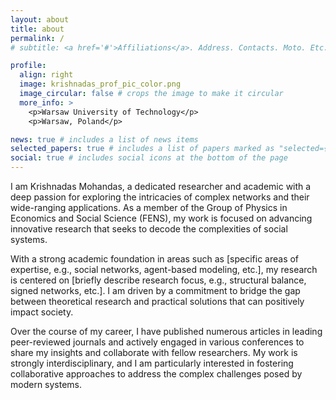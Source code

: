 ```yaml
---
layout: about
title: about
permalink: /
# subtitle: <a href='#'>Affiliations</a>. Address. Contacts. Moto. Etc.

profile:
  align: right
  image: krishnadas_prof_pic_color.png
  image_circular: false # crops the image to make it circular
  more_info: >
    <p>Warsaw University of Technology</p>
    <p>Warsaw, Poland</p>

news: true # includes a list of news items
selected_papers: true # includes a list of papers marked as "selected={true}"
social: true # includes social icons at the bottom of the page
---
```



I am Krishnadas Mohandas, a dedicated researcher and academic with a deep passion for exploring the intricacies of complex networks and their wide-ranging applications. As a member of the Group of Physics in Economics and Social Science (FENS), my work is focused on advancing innovative research that seeks to decode the complexities of social systems.

With a strong academic foundation in areas such as [specific areas of expertise, e.g., social networks, agent-based modeling, etc.], my research is centered on [briefly describe research focus, e.g., structural balance, signed networks, etc.]. I am driven by a commitment to bridge the gap between theoretical research and practical solutions that can positively impact society.

Over the course of my career, I have published numerous articles in leading peer-reviewed journals and actively engaged in various conferences to share my insights and collaborate with fellow researchers. My work is strongly interdisciplinary, and I am particularly interested in fostering collaborative approaches to address the complex challenges posed by modern systems.
